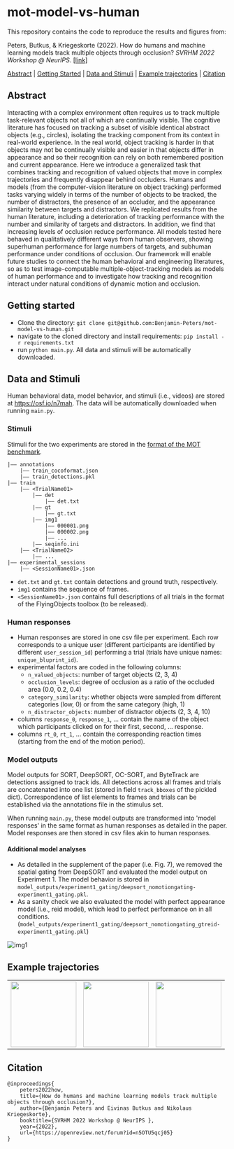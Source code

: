 
# mot-model-vs-human

This repository contains the code to reproduce the results and figures from:

Peters, Butkus, & Kriegeskorte (2022). How do humans and machine learning models track multiple objects through occlusion? *SVRHM 2022 Workshop @ NeurIPS*. [[link]](https://openreview.net/pdf?id=n5OTU5qcj05)


[Abstract](#abstract) | [Getting Started](#getting-started) | [Data and Stimuli](#data-and-stimuli) | [Example trajectories](#example-trajectories) | [Citation](#citation)


## Abstract

Interacting with a complex environment often requires us to track multiple task-relevant objects not all of which are continually visible. The cognitive literature has focused on tracking a subset of visible identical abstract objects (e.g., circles), isolating the tracking component from its context in real-world experience. In the real world, object tracking is harder in that objects may not be continually visible and easier in that objects differ in appearance and so their recognition can rely on both remembered position and current appearance. Here we introduce a generalized task that combines tracking and recognition of valued objects that move in complex trajectories and frequently disappear behind occluders. Humans and models (from the computer-vision literature on object tracking) performed tasks varying widely in terms of the number of objects to be tracked, the number of distractors, the presence of an occluder, and the appearance similarity between targets and distractors. We replicated results from the human literature, including a deterioration of tracking performance with the number and similarity of targets and distractors. In addition, we find that increasing levels of occlusion reduce performance. All models tested here behaved in qualitatively different ways from human observers, showing superhuman performance for large numbers of targets, and subhuman performance under conditions of occlusion. Our framework will enable future studies to connect the human behavioral and engineering literatures, so as to test image-computable multiple-object-tracking models as models of human performance and to investigate how tracking and recognition interact under natural conditions of dynamic motion and occlusion. 

## Getting started

- Clone the directory: `git clone git@github.com:Benjamin-Peters/mot-model-vs-human.git` 
- navigate to the cloned directory and install requirements: `pip install -r requirements.txt`
- run `python main.py`. All data and stimuli will be automatically downloaded.

## Data and Stimuli

Human behavioral data, model behavior, and stimuli (i.e., videos) are stored at https://osf.io/n7mah. The data will be automatically downloaded when running `main.py`.


### Stimuli
Stimuli for the two experiments are stored in the [format of the MOT benchmark](https://github.com/JonathonLuiten/TrackEval/blob/master/docs/MOTChallenge-Official/Readme.md).

```
|—— annotations
    |—— train_cocoformat.json
    |—— train_detections.pkl
|—— train
    |—— <TrialName01>
        |—— det
            |—— det.txt
        |—— gt
            |—— gt.txt
        |—— img1
            |—— 000001.png
            |—— 000002.png
            |—— ...
        |—— seqinfo.ini
    |—— <TrialName02>
        |—— ...
|—— experimental_sessions
    |—— <SessionName01>.json
```
- `det.txt` and `gt.txt` contain detections and ground truth, respectively.
- `img1` contains the sequence of frames.
- `<SessionName01>.json` contains full descriptions of all trials in the format of the FlyingObjects toolbox (to be released).

### Human responses
- Human responses are stored in one csv file per experiment. Each row corresponds to a unique user (different participants are identified by different `user_session_id`) performing a trial (trials have unique names: `unique_bluprint_id`). 
- experimental factors are coded in the following columns:
    - `n_valued_objects`: number of target objects (2, 3, 4) 
    - `occlusion_levels`: degree of occlusion as a ratio of the occluded area (0.0, 0.2, 0.4) 
    - `category_similarity`: whether objects were sampled from different categories (low, 0) or from the same category (high, 1)
    - `n_distractor_objects`: number of distractor objects (2, 3, 4, 10)
- columns `response_0`, `response_1`, ... contain the name of the object which participants clicked on for their first, second, ... response.
- columns `rt_0`, `rt_1`, ... contain the corresponding reaction times (starting from the end of the motion period).

### Model outputs

Model outputs for SORT, DeepSORT, OC-SORT, and ByteTrack are detections assigned to track ids. All detections across all frames and trials are concatenated into one list (stored in field `track_bboxes` of the pickled dict). Correspondence of list elements to frames and trials can be established via the annotations file in the stimulus set.

When running `main.py`, these model outputs are transformed into 'model responses' in the same format as human responses as detailed in the paper. Model responses are then stored in csv files akin to human responses.

#### Additional model analyses

- As detailed in the supplement of the paper (i.e. Fig. 7), we removed the spatial gating from DeepSORT and evaluated the model output on Experiment 1. The model behavior is stored in `model_outputs/experiment1_gating/deepsort_nomotiongating-experiment1_gating.pkl`. 
- As a sanity check we also evaluated the model with perfect appearance model (i.e., reid model), which lead to perfect performance on in all conditions. (`model_outputs/experiment1_gating/deepsort_nomotiongating_gtreid-experiment1_gating.pkl`)

![img1](https://github.com/Benjamin-Peters/mot-model-vs-human/blob/main/img/1.gif)

## Example trajectories


<table border="0" cellspacing="0" cellpadding="0"  style="border-collapse: collapse; border: none;">
 <tr  style="border: none;">
    <td  style="border: none;"><img  width="150" height="150" src="https://github.com/Benjamin-Peters/mot-model-vs-human/blob/main/img/1.gif"></td> 
    <td  style="border: none;"><img  width="150" height="150" src="https://github.com/Benjamin-Peters/mot-model-vs-human/blob/main/img/2.gif"></td>
    <td  style="border: none;"><img  width="150" height="150" src="https://github.com/Benjamin-Peters/mot-model-vs-human/blob/main/img/3.gif"></td>
 </tr >
</table>

## Citation

```
@inproceedings{
    peters2022how,
    title={How do humans and machine learning models track multiple objects through occlusion?},
    author={Benjamin Peters and Eivinas Butkus and Nikolaus Kriegeskorte},
    booktitle={SVRHM 2022 Workshop @ NeurIPS },
    year={2022},
    url={https://openreview.net/forum?id=n5OTU5qcj05}
}
```
